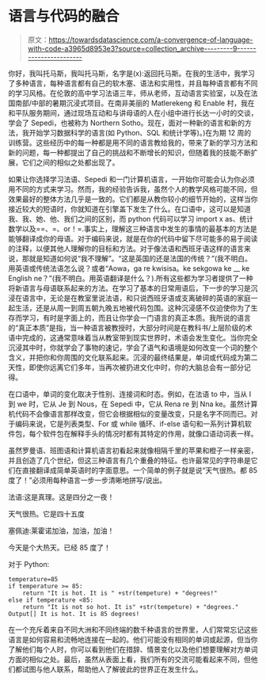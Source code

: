 # 语言与代码的融合

> 原文：<https://towardsdatascience.com/a-convergence-of-language-with-code-a3965d8953e3?source=collection_archive---------9----------------------->

你好，我叫托马斯，我叫托马斯，名字是(x):返回托马斯。在我的生活中，我学习了多种语言，每种语言都有自己的软木塞、语法和实用性，并且每种语言都有不同的学习风格。在伦敦的高中学习法语三年，师从老师，互动语言实验室，以及在法国南部/中部的暑期沉浸式项目。在南非美丽的 Matlerekeng 和 Enable 村，我在和平队服务期间，通过现场互动和与讲母语的人在小组中进行长达一小时的交谈，学会了 Sepedi，也被称为 Northern Sotho。现在，面对一种新的语言和新的方法，我开始学习数据科学的语言(如 Python、SQL 和统计学等)。)在为期 12 周的训练营。这些经历中的每一种都是用不同的语言教给我的，带来了新的学习方法和新的问题，每一种都提出了自己的挑战和不断增长的知识，但随着我的技能不断扩展，它们之间的相似之处都出现了。

如果让你选择学习法语、Sepedi 和一门计算机语言，一开始你可能会认为你必须用不同的方式来学习。然而，我的经验告诉我，虽然个人的教学风格可能不同，但效果最好的整体方法几乎是一致的。它们都是从教你较小的细节开始的，这样当你接近较大的短语时，你就知道在引擎盖下发生了什么。在口语中，这可以是知道我、我、她、他、我们之间的区别，而 python 代码可以学习 import x as、统计数学以及==、=、or！=.事实上，理解这三种语言中发生的事情的最基本的方法是能够翻译成你的母语。对于编码来说，就是在你的代码中留下尽可能多的易于阅读的注释，以便其他人理解你的目标和方法。对于像法语和西班牙语这样的语言来说，那就是知道如何说“我不理解”。“这是英国的还是法国的传统？”(我不明白。用英语或传统法语怎么说？或者“Aowa，ga re kwisisa。ke sekgowa ke __ ke English ne？”(我不明白。用英语翻译是什么？).所有这些都为学习者提供了一种将新语言与母语联系起来的方法。在学习了基本的日常用语后，下一步的学习是沉浸在语言中，无论是在教室里说法语，和只说西班牙语或支离破碎的英语的家庭一起生活，还是从周一到周五朝九晚五地被代码包围。这种沉浸感不仅迫使你为了生存而学习，有时是字面上的，而且让你学会一门语言的真正本质。我所说的语言的“真正本质”是指，当一种语言被教授时，大部分时间是在教科书/上层阶级的术语中完成的，这通常意味着当从教室带到现实世界时，术语会发生变化。当你完全沉浸其中时，你就学会了事物的速记，学会了语气和语境是如何改变一个词的整个含义，并把你和你周围的文化联系起来。沉浸的最终结果是，单词或代码成为第二天性，即使你远离它们多年，当再次被扔进文化中时，你的大脑总会有一部分记得。

在口语中，单词的变化取决于性别、连接词和时态。例如，在法语 to 中，当从 I 到 we 时，它从 Je 到 Nous，在 Sepedi 中，它从 Rena re 到 Nna ke。虽然计算机代码不会像语言那样改变，但它会根据相似的变量改变，只是名字不同而已。对于编码来说，它是列表类型、For 或 while 循环、if-else 语句和一系列计算机软件包，每个软件包在解释手头的情况时都有其特定的作用，就像口语动词表一样。

虽然罗曼语、班图语和计算机语言初看起来就像相隔千里的苹果和橙子一样亲密，并且创造了几个世纪，但这三种语言有几个重叠的特征。也许最常见的字符串是它们在直接翻译成简单英语时的字面意思。一个简单的例子就是说“天气很热。都 85 度了！”必须用每种语言一步一步清晰地拼写/说出。

法语:这是真理。这是四分之一夜！

天气很热。它是四十五度

塞佩迪:莱霍诺加油，加油，加油！

今天是个大热天。已经 85 度了！

对于 Python:

```
temperature=85
if temperature >= 85:
    return "It is hot. It is " +str(tempeture) + "degrees!"
else if temperature <85:
    return "It is not so hot. It is" +str(tempeture) + "degrees."
Output[] It is hot. It is 85 degrees!
```

在一个充斥着来自不同大洲和不同终端的数千种语言的世界里，人们常常忘记这些语言是如何容易和流畅地连接在一起的。他们可能没有相同的单词或起源，但当你了解他们每个人时，你可以看到他们在措辞、情景变化以及他们想要理解对方单词方面的相似之处。最后，虽然从表面上看，我们所有的交流可能看起来不同，但他们都试图与他人联系，帮助他人了解彼此的世界正在发生什么。